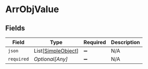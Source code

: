 # ArrObjValue


## Fields

| Field                                                     | Type                                                      | Required                                                  | Description                                               |
| --------------------------------------------------------- | --------------------------------------------------------- | --------------------------------------------------------- | --------------------------------------------------------- |
| `json`                                                    | List[[SimpleObject](../../models/shared/simpleobject.md)] | :heavy_minus_sign:                                        | N/A                                                       |
| `required`                                                | *Optional[Any]*                                           | :heavy_minus_sign:                                        | N/A                                                       |